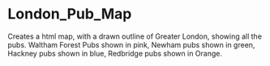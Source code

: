 # London_Pub_Map
Creates a html map, with a drawn outline of Greater London, showing all the pubs. 
Waltham Forest Pubs shown in pink, Newham pubs shown in green, Hackney pubs shown in blue, Redbridge pubs shown in Orange.
